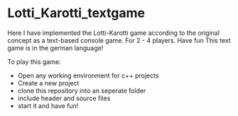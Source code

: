 # Lotti_Karotti_textgame
Here I have implemented the Lotti-Karotti game according to the original concept as a text-based console game. For 2 - 4 players. Have fun
This text game is in the german language!

To play this game:

- Open any working environment for c++ projects
- Create a new project
- clone this repository into an seperate folder
- include header and source files 
- start it and have fun!

